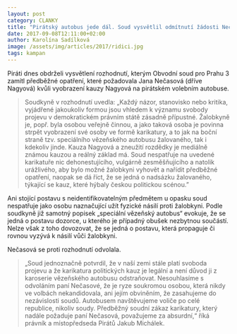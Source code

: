 ```yaml
---
layout: post
category: CLANKY
title: "Pirátský autobus jede dál. Soud vysvětlil odmítnutí žádosti Nečasové."
date: 2017-09-08T12:11:00+02:00
author: Karolína Sadílková
image: /assets/img/articles/2017/ridici.jpg
tags: kampan
---
```

 
Piráti dnes obdrželi vysvětlení rozhodnutí, kterým Obvodní soud pro Prahu 3 zamítl předběžné opatření, které požadovala Jana Nečasová (dříve Nagyová) kvůli vyobrazení kauzy Nagyová na pirátském volebním autobuse. 
 
> Soudkyně v rozhodnutí uvedla: „Každý názor, stanovisko nebo kritika, vyjádřené jakoukoliv formou jsou vhledem k významu svobody projevu v demokratickém právním státě zásadně přípustné. Žalobkyně je, popř. byla osobou veřejně činnou, a jako taková osoba je povinna strpět vyobrazení své osoby ve formě karikatury, a to jak na boční straně tzv. speciálního vězeňského autobusu žalovaného, tak i kdekoliv jinde. Kauza Nagyová a zneužití rozdědky je mediálně známou kauzou a reálný základ má. Soud nespatřuje na uvedené karikatuře nic dehonestujícího, vulgárně zesměšňujícího a natolik urážlivého, aby bylo možné žalobkyni vyhovět a nařídit předběžné opatření, naopak se dá říct, že se jedná o nadsázku žalovaného, týkající se kauz, které hýbaly českou politickou scénou.”

Ani stojící postavu s neidentifikovatelným předmětem u opasku soud nespatřuje jako osobu naznačující užít fyzické násilí proti žalobkyni. Podle soudkyně již samotný popisek „speciální vězeňský autobus“ evokuje, že se jedná o postavu dozorce, u kterého je případný obušek nezbytnou součástí. Nelze však z toho dovozovat, že se jedná o postavu, která propaguje či rovnou vyzývá k násilí vůči žalobkyni. 
 
Nečasová se proti rozhodnutí odvolala. 
 
> „Soud jednoznačně potvrdil, že v naší zemi stále platí svoboda projevu a že karikatura politických kauz je legální a není důvod ji z karoserie vězeňského autobusu odstraňovat. Nesouhlasíme s odvoláním paní Nečasové, že je ryze soukromou osobou, která nikdy ve volbách nekandidovala, ani jejím obviněním, že zasahujeme do nezávislosti soudů. Autobusem navštěvujeme voliče po celé republice, nikoliv soudy. Předběžný soudní zákaz karikatury, který nadále požaduje paní Nečasová, považujeme za absurdní,“ říká právník a místopředseda Pirátů Jakub Michálek.
